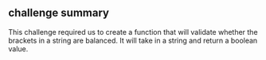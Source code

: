 ## challenge summary

This challenge required us to create a function that will validate whether the brackets in a string are balanced. It will take in a string and return a boolean value.
